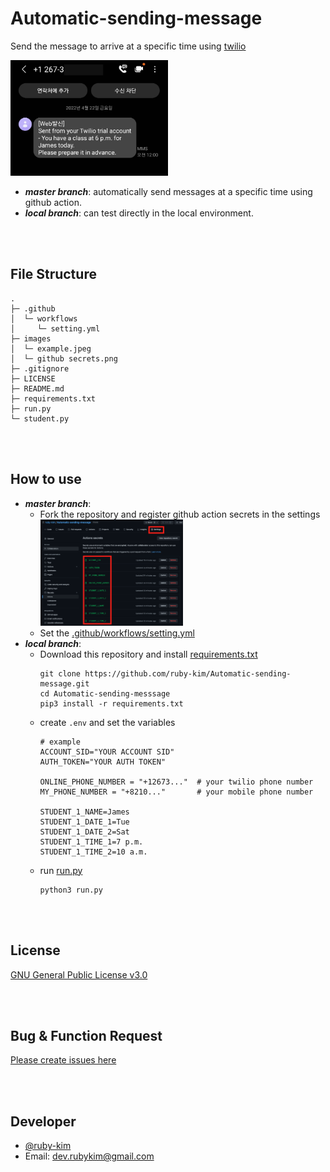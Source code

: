 # Automatic-sending-message
Send the message to arrive at a specific time using [twilio](https://www.twilio.com/)

<img src="https://github.com/ruby-kim/Automatic-sending-message/blob/master/images/example.jpeg"  width="50%"/>

* ***master branch***: automatically send messages at a specific time using github action.
* ***local branch***: can test directly in the local environment.

<br><br>

## File Structure
```
.
├─ .github
│  └─ workflows
│     └─ setting.yml
├─ images
│  └─ example.jpeg
│  └─ github secrets.png
├─ .gitignore
├─ LICENSE
├─ README.md
├─ requirements.txt
├─ run.py
└─ student.py
```

<br><br>

## How to use
* ***master branch***:
  * Fork the repository and register github action secrets in the settings
    <img src="https://github.com/ruby-kim/Automatic-sending-message/blob/master/images/github%20secrets.png"  width="50%"/>
  * Set the [.github/workflows/setting.yml](https://github.com/ruby-kim/Automatic-sending-message/blob/master/.github/workflows/setting.yml)
* ***local branch***:
  * Download this repository and install [requirements.txt](./requirements.txt)
    ``` shell
    git clone https://github.com/ruby-kim/Automatic-sending-message.git
    cd Automatic-sending-messsage
    pip3 install -r requirements.txt
    ```
  * create `.env` and set the variables
    ``` .env
    # example
    ACCOUNT_SID="YOUR ACCOUNT SID"
    AUTH_TOKEN="YOUR AUTH TOKEN"

    ONLINE_PHONE_NUMBER = "+12673..."  # your twilio phone number
    MY_PHONE_NUMBER = "+8210..."       # your mobile phone number

    STUDENT_1_NAME=James
    STUDENT_1_DATE_1=Tue
    STUDENT_1_DATE_2=Sat
    STUDENT_1_TIME_1=7 p.m.
    STUDENT_1_TIME_2=10 a.m.
    ```
  * run [run.py](./run.py)
    ``` shell
    python3 run.py
    ```



<br><br>

## License
[GNU General Public License v3.0](https://github.com/ruby-kim/Automatic-sending-message/blob/master/LICENSE)


<br><br>

## Bug & Function Request
[Please create issues here](https://github.com/ruby-kim/Automatic-sending-message/issues)


<br><br>
## Developer
* [@ruby-kim](https://github.com/ruby-kim)
* Email: dev.rubykim@gmail.com   
